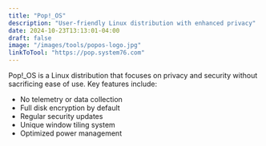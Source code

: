 ```yaml
---
title: "Pop!_OS"
description: "User-friendly Linux distribution with enhanced privacy"
date: 2024-10-23T13:13:01-04:00
draft: false
image: "/images/tools/popos-logo.jpg"
linkToTool: "https://pop.system76.com"
---
```

Pop!_OS is a Linux distribution that focuses on privacy and security without sacrificing ease of use. Key features include:
- No telemetry or data collection
- Full disk encryption by default
- Regular security updates
- Unique window tiling system
- Optimized power management
